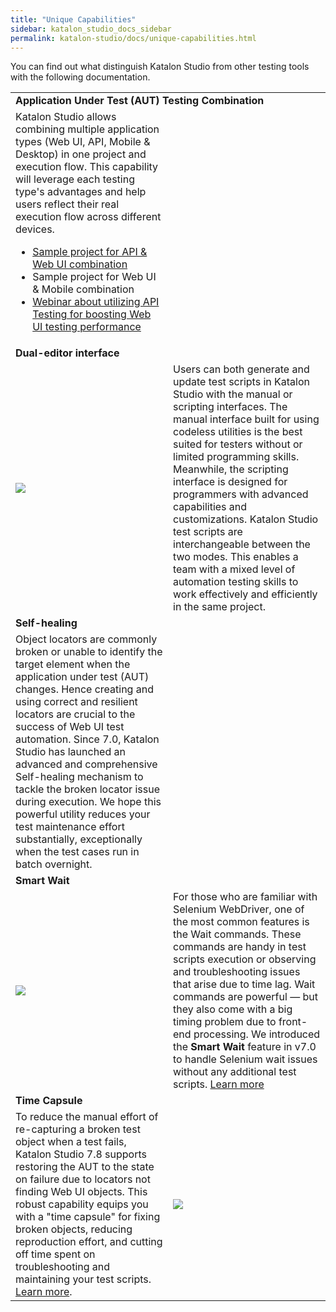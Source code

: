 ```yaml
---
title: "Unique Capabilities"
sidebar: katalon_studio_docs_sidebar
permalink: katalon-studio/docs/unique-capabilities.html
---
```


You can find out what distinguish Katalon Studio from other testing tools with the following documentation.

<table>
   <tr>
      <td colspan="2"><strong>Application Under Test (AUT) Testing Combination</strong>
      </td>
   </tr>
   <tr>
      <td style="width:50%">Katalon Studio allows combining multiple application types (Web UI, API, Mobile & Desktop) in one project and
         execution flow. This capability will leverage each testing type's advantages and help users reflect their real execution flow across different devices.
         <ul>
            <li><a href="https://github.com/katalon-studio-samples/api-web-combination-sample">Sample project for API &
                  Web UI combination</a>
            <li>Sample project for Web UI & Mobile combination
            <li><a href="https://www.youtube.com/watch?v=bkA1DN-3bv8&feature=youtu.be">Webinar about utilizing API
                  Testing for boosting Web UI testing performance</a>
            </li>
         </ul>
      </td>
      <td>
      </td>
   </tr>
   <tr>
      <td colspan="2"><strong>Dual-editor interface</strong>
      </td>
   </tr>
   <tr>
      <td><img src="https://github.com/katalon-studio/docs-images/raw/master/katalon-studio/docs/unique-capabilities/dual-interface.png">
      </td>
      <td style="width:50%">Users can both generate and update test scripts in Katalon Studio with the manual or scripting interfaces. The
         manual interface built for using codeless utilities is the best suited for testers without or limited programming skills. Meanwhile, the scripting interface is designed for programmers with advanced capabilities and
         customizations. Katalon Studio test scripts are interchangeable between the two modes. This enables a team with a
         mixed level of automation testing skills to work effectively and efficiently in the same project.
      </td>
   </tr>
   <tr>
      <td colspan="2"><strong>Self-healing</strong>
      </td>
   </tr>
   <tr>
      <td style="width:50%">Object locators are commonly broken or unable to identify the target element when the application under test (AUT) changes. Hence creating and using correct and resilient locators are crucial to the success of
         Web UI test automation. Since 7.0, Katalon Studio has launched an advanced and comprehensive Self-healing
         mechanism to tackle the broken locator issue during execution. We hope this powerful utility reduces your test maintenance effort substantially, exceptionally when the test cases run in batch overnight.	
      </td>
      <td>
      </td>
   </tr>
   <tr>
      <td colspan="2"><strong>Smart Wait</strong>
      </td>
   </tr>
   <tr>
      <td><img src="https://github.com/katalon-studio/docs-images/raw/master/katalon-studio/docs/unique-capabilities/smart-wait.png">
      </td>
      <td style="width:50%">For those who are familiar with Selenium WebDriver, one of the most common features is the Wait commands. These
         commands are handy in test scripts execution or observing and troubleshooting issues that arise due to time
         lag. Wait commands are powerful — but they also come with a big timing problem due to front-end
         processing. We introduced the <strong>Smart Wait </strong>feature in v7.0 to handle Selenium wait issues without any additional test scripts. <a
            href="https://www.katalon.com/resources-center/blog/handle-selenium-wait/">Learn more</a>
      </td>
   </tr>
   <tr>
      <td colspan="2"><strong>Time Capsule</strong>
      </td>
   </tr>
   <tr>
      <td style="width:50%">To reduce the manual effort of re-capturing a broken test object when a test fails, Katalon Studio 7.8
         supports restoring the AUT to the state on failure due to locators not finding Web UI objects. This robust
         capability equips you with a "time capsule" for fixing broken objects, reducing reproduction effort, and
         cutting off time spent on troubleshooting and maintaining your test scripts. <a
            href="https://docs.katalon.com/katalon-studio/docs/time-capsule.html">Learn more</a>.
      </td>
      <td><img src="https://github.com/katalon-studio/docs-images/raw/master/katalon-studio/docs/unique-capabilities/time-capsule.png">
      </td>
   </tr>
</table>